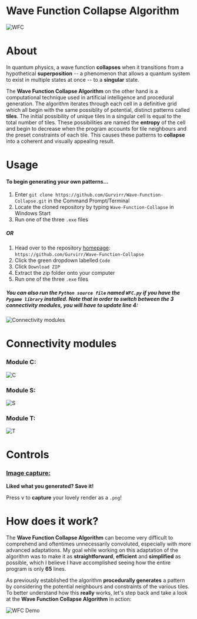 # Wave Function Collapse Algorithm
![WFC](https://github.com/Gurvirr/Wave-Function-Collapse/assets/99685253/38dd3c3f-5120-4cde-8d66-8e03273abbf1)

# About
In quantum physics, a wave function **collapses** when it transitions from a hypothetical **superposition** -- a phenomenon that allows a quantum system to exist in multiple states at once -- to a **singular** state. 

The **Wave Function Collapse Algorithm** on the other hand is a computational technique used in artificial intelligence and procedural generation. The algorithm iterates through each cell in a definitive grid which all begin with the same possiblity of potential, distinct patterns called **tiles**. The initial possibility of unique tiles in a singular cell is equal to the total number of tiles. These possibilities are named the **entropy** of the cell and begin to decrease when the program accounts for tile neighbours and the preset constraints of each tile. This causes these patterns to **collapse** into a coherent and visually appealing result.

# Usage
#### To begin generating your own patterns...
1. Enter  `git clone https://github.com/Gurvirr/Wave-Function-Collapse.git` in the Command Prompt/Terminal
2. Locate the cloned repository by typing `Wave-Function-Collapse` in Windows Start
3. Run one of the three `.exe` files

##### OR

1. Head over to the repository [homepage](https://github.com/Gurvirr/Wave-Function-Collapse "homepage"): `https://github.com/Gurvirr/Wave-Function-Collapse` 
2. Click the green dropdown labelled `Code`
3. Click `Download ZIP`
4. Extract the zip folder onto your computer
5. Run one of the three `.exe` files


##### You can also run the `Python source file` named `WFC.py` if you have the `Pygame library` installed. Note that in order to switch between the 3 connectivity modules, you will have to update line 4:
![Connectivity modules](https://github.com/Gurvirr/Wave-Function-Collapse/assets/99685253/e4685f11-44a9-4e16-b3aa-ca506ca80d01)

# Connectivity modules
### Module C:
![C](https://github.com/Gurvirr/Wave-Function-Collapse/assets/99685253/a616154a-cf8b-488d-a377-cdcfd84eb172)

### Module S:
![S](https://github.com/Gurvirr/Wave-Function-Collapse/assets/99685253/5b6b191f-4110-4446-9469-79cbc4ada0b9)

### Module T:
![T](https://github.com/Gurvirr/Wave-Function-Collapse/assets/99685253/a4c2e6fc-76bb-4499-995a-2dfe346eeeba)

# Controls
### <ins>Image capture:</ins>
**Liked what you generated? Save it!**

Press <kbd>v</kbd> to **capture** your lovely render as a ``.png``!

# How does it work?

The **Wave Function Collapse Algorithm** can become very difficult to comprehend and oftentimes unnecessarily convoluted, especially with more advanced adaptations. My goal while working on this adaptation of the algorithm was to make it as **straightforward**, **efficient** and **simplified** as possible, which I believe I have accomplished seeing how the entire program is only **65** lines.

As previously established the algorithm **procedurally generates** a pattern by considering the potential neighbours and constraints of the various tiles. To better understand how this **really** works, let's step back and take a look at the **Wave Function Collapse Algorithm** in action:

![WFC Demo](https://github.com/Gurvirr/Wave-Function-Collapse/assets/99685253/04c5f75f-4176-45bd-b9de-827d62194e84)
